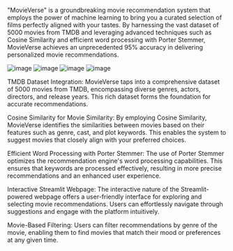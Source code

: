 "MovieVerse" is a groundbreaking movie recommendation system that employs the power of machine learning to bring you a curated selection of films perfectly aligned with your tastes. By harnessing the vast dataset of 5000 movies from TMDB and leveraging advanced techniques such as Cosine Similarity and efficient word processing with Porter Stemmer, MovieVerse achieves an unprecedented 95% accuracy in delivering personalized movie recommendations. 

![image](https://github.com/janhavitayde/MovieVerse/assets/99615172/00dbcfb4-e46c-471a-ba01-a5b2c8a372ea)
![image](https://github.com/janhavitayde/MovieVerse/assets/99615172/a841dd47-c275-4f93-a31c-252f72d1ae49)
![image](https://github.com/janhavitayde/MovieVerse/assets/99615172/a74fbfac-3960-4e5e-bf1f-c1f9fb0c3ded)
![image](https://github.com/janhavitayde/MovieVerse/assets/99615172/1a872dff-7251-4875-86dd-ff837b351862)


TMDB Dataset Integration:
MovieVerse taps into a comprehensive dataset of 5000 movies from TMDB, encompassing diverse genres, actors, directors, and release years. This rich dataset forms the foundation for accurate recommendations.

Cosine Similarity for Movie Similarity:
By employing Cosine Similarity, MovieVerse identifies the similarities between movies based on their features such as genre, cast, and plot keywords. This enables the system to suggest movies that closely align with your preferred choices.

Efficient Word Processing with Porter Stemmer:
The use of Porter Stemmer optimizes the recommendation engine's word processing capabilities. This ensures that keywords are processed effectively, resulting in more precise recommendations and an enhanced user experience.

Interactive Streamlit Webpage:
The interactive nature of the Streamlit-powered webpage offers a user-friendly interface for exploring and selecting movie recommendations. Users can effortlessly navigate through suggestions and engage with the platform intuitively.

Movie-Based Filtering:
Users can filter recommendations by genre of the movie, enabling them to find movies that match their mood or preferences at any given time.
